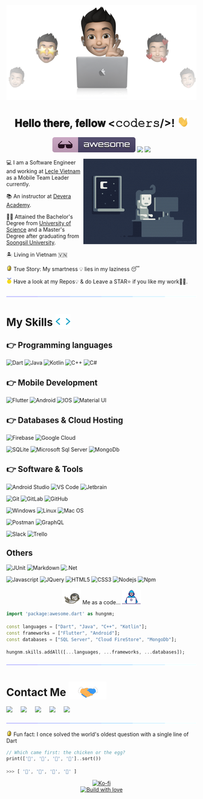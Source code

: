 ![Cover](assets/cover-memoji.png)

<h1 align="center"> 𝐇𝐞𝐥𝐥𝐨 𝐭𝐡𝐞𝐫𝐞, 𝐟𝐞𝐥𝐥𝐨𝐰 <𝚌𝚘𝚍𝚎𝚛𝚜/>! <img src="assets/hi.gif" width="30px"/> </h1>

<p align="center">
  <img src="assets/badge-awesome.svg" alt="Awesome Badge"/>
  <a href="https://en.wikipedia.org/wiki/Homo_sapiens"> <img src="https://img.shields.io/badge/Species-Homo_sapiens-success?style=flat-square&logo=mailchimp&logoColor=white"></a>
  <a href="https://en.wikipedia.org/wiki/Life"><img src="https://img.shields.io/badge/Status-Stable-success?style=flat-square&logo=gravatar&logoColor=white"></a>
</p>

<div>
<img align="right" alt="GIF" src="assets/coding.gif" width="300px" />
</div>


💻 I am a Software Engineer and working at [Lecle Vietnam](https://lecle.vn) as a Mobile Team Leader currently.

📚 An instructor at [Devera Academy](https://devera.vn).

👨‍🎓 Attained the Bachelor's Degree from [University of Science](https://en.hcmus.edu.vn/) and a Master's Degree after graduating from [Soongsil University](https://eng.ssu.ac.kr/).

🏝️ Living in Vietnam 🇻🇳

<img src="assets/coin.gif" width="15px"/> True Story: My smartness 💡 lies in my laziness 😴

<img src="assets/medal.gif" width="15px"/> Have a look at my Repos💡 & do Leave a STAR⭐️ if you like my work👨‍💻.

<p align="center">
  <img src="assets/divider.gif" >
</p>

<h1> My Skills <img src="assets/skills.gif" width="40px" style="margin-bottom:-8px"/> </h1>

## 👉 Programming languages

![Dart](https://img.shields.io/badge/dart-%230175C2.svg?style=for-the-badge&logo=dart&logoColor=white)
![Java](https://img.shields.io/badge/java-%23ED8B00.svg?style=for-the-badge&logo=java&logoColor=white)
![Kotlin](https://img.shields.io/badge/Kotlin-0095D5?&style=for-the-badge&logo=kotlin&logoColor=white)
![C++](https://img.shields.io/badge/-C++-007ACC?style=for-the-badge&logo=cplusplus&logoColor=white)
![C#](https://img.shields.io/badge/C%23-239120?style=for-the-badge&logo=c-sharp&logoColor=white)

## 👉 Mobile Development

![Flutter](https://img.shields.io/badge/Flutter-%2302569B.svg?style=for-the-badge&logo=Flutter&logoColor=white)
![Android](https://img.shields.io/badge/Android-3DDC84?style=for-the-badge&logo=android&logoColor=white)
![IOS](https://img.shields.io/badge/iOS-000000?style=for-the-badge&logo=ios&logoColor=white)
![Material UI](https://img.shields.io/badge/materialui-%230081CB.svg?style=for-the-badge&logo=material-ui&logoColor=white)

## 👉 Databases & Cloud Hosting

![Firebase](https://img.shields.io/badge/-Firebase-FFCA28?style=for-the-badge&logo=firebase&logoColor=ffffff)
![Google Cloud](https://img.shields.io/badge/Google_Cloud-4285F4?style=for-the-badge&logo=google-cloud&logoColor=white)

![SQLite](https://img.shields.io/badge/sqlite-003B57.svg?style=for-the-badge&logo=sqlite&logoColor=white)
![Microsoft Sql Server](https://img.shields.io/badge/-Sql%20Server-CC2927?style=for-the-badge&logo=microsoft-sql-server&logoColor=ffffff)
![MongoDb](https://img.shields.io/badge/mongodb-47A248.svg?style=for-the-badge&logo=mongodb&logoColor=white)

## 👉 Software & Tools

![Android Studio](https://img.shields.io/badge/Android%20Studio-3DDC84.svg?style=for-the-badge&logo=android-studio&logoColor=white)
![VS Code](https://img.shields.io/badge/-VS%20Code-007ACC?style=for-the-badge&logo=visual-studio-code&logoColor=ffffff)
![Jetbrain](https://img.shields.io/badge/jetbrains%20IDE-000000.svg?style=for-the-badge&logo=jetbrains&logoColor=white)

![Git](https://img.shields.io/badge/-Git-%23F05032?style=for-the-badge&logo=git&logoColor=%23ffffff)
![GitLab](https://img.shields.io/badge/-GitLab-FCA121?style=for-the-badge&logo=gitlab)
![GitHub](https://img.shields.io/badge/-GitHub-181717?style=for-the-badge&logo=github)

![Windows](https://img.shields.io/badge/-Windows-0078D6?style=for-the-badge&logo=windows&logoColor=ffffff)
![Linux](https://img.shields.io/badge/Linux-FCC624?style=for-the-badge&logo=linux&logoColor=black)
![Mac OS](https://img.shields.io/badge/mac%20os-000000?style=for-the-badge&logo=macos&logoColor=F0F0F0)

![Postman](https://img.shields.io/badge/postman-FF6C37.svg?style=for-the-badge&logo=postman&logoColor=white)
![GraphQL](https://img.shields.io/badge/-GraphQL-E10098?style=for-the-badge&logo=graphql&logoColor=white)

![Slack](https://img.shields.io/badge/-Slack-E01563?style=for-the-badge&logo=Slack&logoColor=white)
![Trello](https://img.shields.io/badge/-Trello-0079BF?style=for-the-badge&logo=Trello&logoColor=white)

## Others

![JUnit](https://img.shields.io/badge/junit-25A162.svg?style=for-the-badge&logo=junit5&logoColor=white)
![Markdown](https://img.shields.io/badge/Markdown-000000?style=for-the-badge&logo=markdown&logoColor=white)
![.Net](https://img.shields.io/badge/.NET-5C2D91?style=for-the-badge&logo=.net&logoColor=white)

![Javascript](https://img.shields.io/badge/JavaScript-F7DF1E?style=for-the-badge&logo=javascript&logoColor=black)
![JQuery](https://img.shields.io/badge/jquery-0769AD.svg?style=for-the-badge&logo=jquery&logoColor=white)
![HTML5](https://img.shields.io/badge/HTML5-E34F26?style=for-the-badge&logo=html5&logoColor=white)
![CSS3](https://img.shields.io/badge/CSS3-1572B6?style=for-the-badge&logo=css3&logoColor=white)
![Nodejs](https://img.shields.io/badge/-Nodejs-339933?style=for-the-badge&logo=Node.js&logoColor=ffffff)
![Npm](https://img.shields.io/badge/-npm-CB3837?style=for-the-badge&logo=npm)

<p align="center">
  <img src="assets/astro_cat.webp" width="50">
  Me as a code... 
  <img src="assets/dev_boy.gif" width="50">
</p>

```dart
import 'package:awesome.dart' as hungnm;

const languages = ["Dart", "Java", "C++", "Kotlin"];
const frameworks = ["Flutter", "Android"];
const databases = ["SQL Server", "Cloud FireStore", "MongoDb"];

hungnm.skills.addAll([...languages, ...frameworks, ...databases]);
```

<p align="center">
  <img src="assets/divider.gif" >
</p>

<h1> Contact Me <img src="assets/handshake.gif" width="100px" style="margin-bottom:-8px"/> </h1>

<a target="_blank" href="https://www.linkedin.com/in/hungnm138/"><img src="https://img.shields.io/badge/-LinkedIn-0077B5?style=for-the-badge&logo=Linkedin&logoColor=white"></img></a>
&emsp;
<a target="_blank" href="mailto:hungnm@lecle.vn"><img src="https://img.shields.io/badge/-Gmail-D14836?style=for-the-badge&logo=Gmail&logoColor=white"></img></a>
&emsp;
<a target="_blank" href="https://twitter.com/hungnm138"><img src="https://img.shields.io/badge/-Twitter-1DA1F2?style=for-the-badge&logo=Twitter&logoColor=white"></img></a>
&emsp;
<a target="_blank" href="https://www.instagram.com/hungnm138"><img src="https://img.shields.io/badge/Instagram-E4405F?style=for-the-badge&logo=instagram&logoColor=white"></img></a>
&emsp;
<a href="https://facebook.com/hungnm138"><img src="https://img.shields.io/badge/facebook-%2320A1F1.svg?&style=for-the-badge&logo=facebook&logoColor=white"/></a>

<p align="center">
  <img src="assets/divider.gif" >
</p>

<img src="assets/coin.gif" width="15px"/> Fun fact:
I once solved the world's oldest question with a single line of Dart

```dart
// Which came first: the chicken or the egg?
print(['🥚', '🐣', '🐥', '🐔']..sort())

>>> [ '🐔', '🐣', '🐥', '🥚' ]
```

<p align="center">
  <a href="https://www.buymeacoffee.com/hungnm138"><img alt="Ko-fi" title="By me a coffee" src="https://img.shields.io/badge/-Buy%20me%20a%20coffee-FF5E5B?style=for-the-badge&logo=ko-fi&logoColor=white" /></a><br>
  <a href="https://www.buymeacoffee.com/hungnm138"><img alt="Build with love" title="Build with love" src="https://forthebadge.com/images/badges/built-with-love.svg" /></a>
</p>
